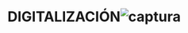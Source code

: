 # DIGITALIZACIÓN![captura](https://github.com/user-attachments/assets/83650d22-4e03-4758-92a0-fb5c3350747e)
